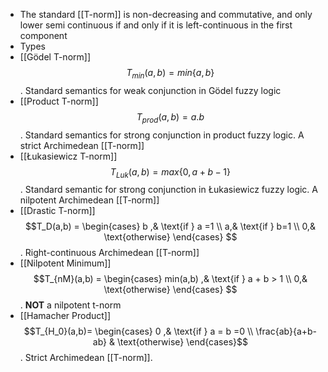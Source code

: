 ---
---
- The standard [[T-norm]] is non-decreasing and commutative, and only lower semi continuous if and only if it is left-continuous in the first component
- Types
- [[Gödel T-norm]] $$T_{min} (a,b) = min\{a,b\}$$. Standard semantics for weak conjunction in Gödel fuzzy logic
- [[Product T-norm]] $$T_{prod}(a,b) = a . b$$. Standard semantics for strong conjunction in product fuzzy logic. A strict Archimedean [[T-norm]]
- [[Łukasiewicz T-norm]] $$T_{Luk}(a,b) = max\{0,a+b-1\}$$. Standard semantic for strong conjunction in Łukasiewicz fuzzy logic. A nilpotent Archimedean [[T-norm]]
- [[Drastic T-norm]] $$T_D(a,b) = \begin{cases} b ,& \text{if } a =1 \\ a,& \text{if } b=1 \\ 0,&  \text{otherwise} \end{cases} $$. 
Right-continuous Archimedean [[T-norm]]
- [[Nilpotent Minimum]] $$T_{nM}(a,b) = \begin{cases} min(a,b) ,& \text{if } a + b > 1 \\ 0,& \text{otherwise} \end{cases} $$. 
**NOT** a nilpotent t-norm
- [[Hamacher Product]] $$T_{H_0}(a,b)= \begin{cases} 0 ,& \text{if } a = b =0  \\ \frac{ab}{a+b-ab} & \text{otherwise} \end{cases}$$. 
Strict Archimedean [[T-norm]].
